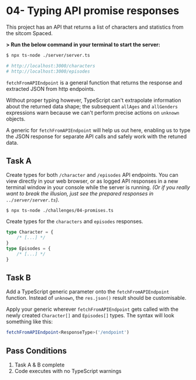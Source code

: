 # 04- Typing API promise responses

This project has an API that returns a list of characters and statistics from the sitcom Spaced.

**> Run the below command in your terminal to start the server:**

```bash
$ npx ts-node ./server/server.ts

# http://localhost:3000/characters
# http://localhost:3000/episodes
```

`fetchFromAPIEndpoint` is a general function that returns the response and extracted JSON from http endpoints.

Without proper typing however, TypeScript can't extrapolate information about the returned data shape; the subsequent `allAges` and `allGenders` expressions warn because we can't perform precise actions on `unknown` objects.

A generic for `fetchFromAPIEndpoint` will help us out here, enabling us to type the JSON response for separate API calls and safely work with the retuned data.

## Task A

Create types for both `/character` and `/episodes` API endpoints. You can view directly in your web browser, or as logged API responses in a new terminal window in your console while the server is running. _(Or if you really want to break the illusion, just see the prepared responses in `../server/server.ts`)._

```
$ npx ts-node ./challenges/04-promises.ts
```

Create types for the `characters` and `episodes` responses.

```typescript
type Character = {
    /* [...] */
}
type Episodes = {
    /* [...] */
}
```

## Task B

Add a TypeScript generic parameter onto the `fetchFromAPIEndpoint` function. Instead of `unknown`, the `res.json()` result should be customisable.

Apply your generic wherever `fetchFromAPIEndpoint` gets called with the newly created `Character[]` and `Episodes[]` types. The syntax will look something like this:

```typescript
fetchFromAPIEndpoint<ResponseType>('/endpoint')
```

## Pass Conditions

1. Task A & B complete
1. Code executes with no TypeScript warnings
